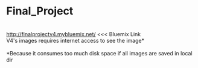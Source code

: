 # Final_Project

<br>http://finalprojectv4.mybluemix.net/ <<< Bluemix Link
<br>V4's images requires internet access to see the image*
<br><br>*Because it consumes too much disk space if all images are saved in local dir
